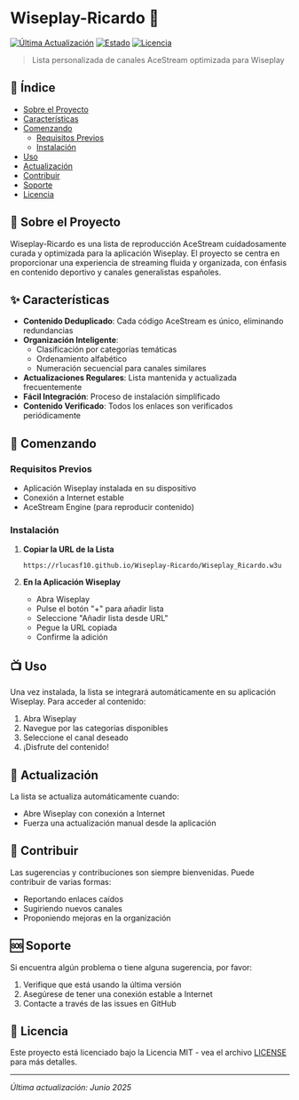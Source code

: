 # Wiseplay-Ricardo 🎥

[![Última Actualización](https://img.shields.io/github/last-commit/rlucasf10/rlucasf10.github.io?label=Última%20Actualización&style=flat-square)](https://github.com/rlucasf10/rlucasf10.github.io)
[![Estado](https://img.shields.io/badge/Estado-Activo-success?style=flat-square)](https://github.com/rlucasf10/rlucasf10.github.io)
[![Licencia](https://img.shields.io/badge/Licencia-MIT-blue?style=flat-square)](LICENSE)

> Lista personalizada de canales AceStream optimizada para Wiseplay

## 📑 Índice

- [Sobre el Proyecto](#-sobre-el-proyecto)
- [Características](#-características)
- [Comenzando](#-comenzando)
  - [Requisitos Previos](#requisitos-previos)
  - [Instalación](#instalación)
- [Uso](#-uso)
- [Actualización](#-actualización)
- [Contribuir](#-contribuir)
- [Soporte](#-soporte)
- [Licencia](#-licencia)

## 🎯 Sobre el Proyecto

Wiseplay-Ricardo es una lista de reproducción AceStream cuidadosamente curada y optimizada para la aplicación Wiseplay. El proyecto se centra en proporcionar una experiencia de streaming fluida y organizada, con énfasis en contenido deportivo y canales generalistas españoles.

## ✨ Características

- **Contenido Deduplicado**: Cada código AceStream es único, eliminando redundancias
- **Organización Inteligente**: 
  - Clasificación por categorías temáticas
  - Ordenamiento alfabético
  - Numeración secuencial para canales similares
- **Actualizaciones Regulares**: Lista mantenida y actualizada frecuentemente
- **Fácil Integración**: Proceso de instalación simplificado
- **Contenido Verificado**: Todos los enlaces son verificados periódicamente

## 🚀 Comenzando

### Requisitos Previos

- Aplicación Wiseplay instalada en su dispositivo
- Conexión a Internet estable
- AceStream Engine (para reproducir contenido)

### Instalación

1. **Copiar la URL de la Lista**
   ```
   https://rlucasf10.github.io/Wiseplay-Ricardo/Wiseplay_Ricardo.w3u
   ```

2. **En la Aplicación Wiseplay**
   - Abra Wiseplay
   - Pulse el botón "+" para añadir lista
   - Seleccione "Añadir lista desde URL"
   - Pegue la URL copiada
   - Confirme la adición

## 📺 Uso

Una vez instalada, la lista se integrará automáticamente en su aplicación Wiseplay. Para acceder al contenido:

1. Abra Wiseplay
2. Navegue por las categorías disponibles
3. Seleccione el canal deseado
4. ¡Disfrute del contenido!

## 🔄 Actualización

La lista se actualiza automáticamente cuando:
- Abre Wiseplay con conexión a Internet
- Fuerza una actualización manual desde la aplicación

## 👥 Contribuir

Las sugerencias y contribuciones son siempre bienvenidas. Puede contribuir de varias formas:

- Reportando enlaces caídos
- Sugiriendo nuevos canales
- Proponiendo mejoras en la organización

## 🆘 Soporte

Si encuentra algún problema o tiene alguna sugerencia, por favor:
1. Verifique que está usando la última versión
2. Asegúrese de tener una conexión estable a Internet
3. Contacte a través de las issues en GitHub

## 📝 Licencia

Este proyecto está licenciado bajo la Licencia MIT - vea el archivo [LICENSE](LICENSE) para más detalles.

---

*Última actualización: Junio 2025*
